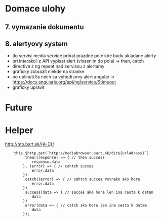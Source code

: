 # Domace ulohy

## 7. vymazanie dokumentu

## 8. alertyovy system
- do servisi media service pridat prazdne pole kde budu ukladane alerty
- pri interakcii z API vypisat alert (vlozenim do pola) -> then, catch
- directiva z ng repeat nad servisou z alertamy
- graficky zobrazit niekde na stranke
- po uplinuti 5s nech sa vyhodi prvy alert angular -> https://docs.angularjs.org/api/ng/service/$timeout
- graficky upravit

# Future

# Helper

http://mb.bart.sk/{A-D}/



        this.$http.get(`http://mediabrowser.bart.sk/dir${urlAdress}`)
            .then((response) => { // then success
                response.data
            }, (error) => { // cahtch succes
                error.data
            })
            .catch((error) => { // cahtch succes rovnako ako hore
                error.data
            })
            .success(data => { // succes ako hore len ina cesta k datam
                data
            })
            .error(data => { // catch ako hore len ina cesta k datam
                data
            });